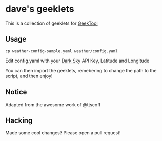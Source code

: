 dave's geeklets
===============

This is a collection of geeklets for [GeekTool](http://sourceforge.net/projects/geektool/)

## Usage

    cp weather-config-sample.yaml weather/config.yaml

Edit config.yaml with your [Dark Sky](http://forecast.io) API Key, Latitude and Longitude

You can then import the geeklets, remebering to change the path to the script, and then enjoy!

## Notice

Adapted from the awesome work of @ttscoff

## Hacking

Made some cool changes? Please open a pull request!
